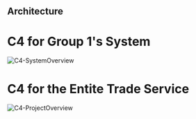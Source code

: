 ## Architecture

# C4 for Group 1's System
![C4-SystemOverview](https://github.com/S24-Capstone-Distributed/General-4020/assets/70294137/eb2d5a06-4ede-4d41-87a9-db2d067e958c)

# C4 for the Entite Trade Service
![C4-ProjectOverview](https://github.com/S24-Capstone-Distributed/General-4020/assets/70294137/bfd737ff-8714-41a8-b039-ecf089525a60)


